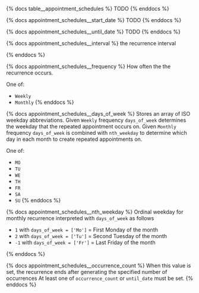 {% docs table__appointment_schedules %}
TODO
{% enddocs %}

{% docs appointment_schedules__start_date %}
TODO
{% enddocs %}

{% docs appointment_schedules__until_date %}
TODO
{% enddocs %}

{% docs appointment_schedules__interval %}
the recurrence interval


{% enddocs %}

{% docs appointment_schedules__frequency %}
How often the the recurrence occurs.

One of:
- `Weekly`
- `Monthly`
{% enddocs %}

{% docs appointment_schedules__days_of_week %}
Stores an array of ISO weekday abbreviations. 
Given `Weekly` frequency `days_of_week` determines the weekday that the repeated appointment occurs on. 
Given `Monthly` frequency `days_of_week` is combined with `nth_weekday` to determine which day in each month to create repeated appointments on.

One of: 
- `MO`
- `TU`
- `WE`
- `TH`
- `FR`
- `SA`
- `SU`
{% enddocs %}

{% docs appointment_schedules__nth_weekday %}
Ordinal weekday for monthly recurrence interpreted with `days_of_week` as follows
- `1` with `days_of_week = ['Mo']` =  First Monday of the month
- `2` with `days_of_week = ['Tu']` =  Second Tuesday of the month
- `-1` with `days_of_week = ['Fr']` = Last Friday of the month

{% enddocs %}

{% docs appointment_schedules__occurrence_count %}
When this value is set, the recurrence ends after generating the specified number of occurrences
At least one of `occurrence_count` or `until_date` must be set.
{% enddocs %}
